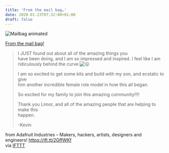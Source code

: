 ```yaml
---
title: 'From the mail bag…'
date: 2020-01-23T07:32:00+01:00
draft: false
---
```


![Mailbag animated](https://cdn-blog.adafruit.com/uploads/2014/07/mailbag_animated1.gif "mailbag_animated.gif")

[From the mail bag!](https://www.adafruit.com/blog/?s=mail+bag)

> I JUST found out about all of the amazing things you  
> have been doing, and I am so impressed and inspired. I feel like I am  
> ridiculously behind the curve ![😛](https://s.w.org/images/core/emoji/12.0.0-1/72x72/1f61b.png)
> 
> I am so excited to get some kits and build with my son, and ecstatic to give  
> him another incredible female role model in how this all began.
> 
> So excited for my family to join this amazing community!!!!
> 
> Thank you Limor, and all of the amazing people that are helping to make this  
> happen.
> 
> \-Kevin

  
  
from Adafruit Industries – Makers, hackers, artists, designers and engineers! https://ift.tt/2GffWKf  
via [IFTTT](https://ifttt.com/?ref=da&site=blogger)